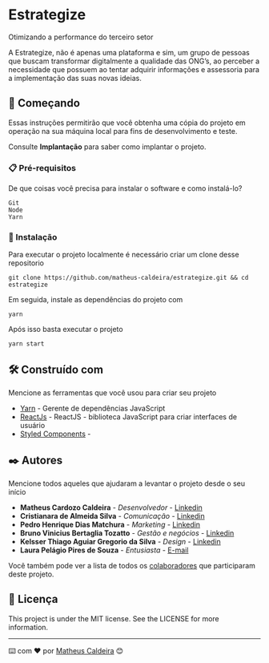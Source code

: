 # Estrategize

Otimizando a performance do terceiro setor  

A Estrategize, não é apenas uma plataforma e sim, um grupo de pessoas que buscam transformar digitalmente a qualidade das ONG’s, ao perceber a necessidade que possuem ao tentar adquirir informações e assessoria para a implementação das suas novas ideias.

## 🚀 Começando

Essas instruções permitirão que você obtenha uma cópia do projeto em operação na sua máquina local para fins de desenvolvimento e teste.

Consulte **Implantação** para saber como implantar o projeto.

### 📋 Pré-requisitos

De que coisas você precisa para instalar o software e como instalá-lo?

```
Git
Node
Yarn
```

### 🔧 Instalação

Para executar o projeto localmente é necessário criar um clone desse repositorio

```
git clone https://github.com/matheus-caldeira/estrategize.git && cd estrategize
```

Em seguida, instale as dependências do projeto com

```
yarn
```

Após isso basta executar o projeto

```
yarn start
```


## 🛠️ Construído com

Mencione as ferramentas que você usou para criar seu projeto

* [Yarn](https://yarnpkg.com/) - Gerente de dependências JavaScript
* [ReactJs](https://pt-br.reactjs.org/) - ReactJS - biblioteca JavaScript para criar interfaces de usuário
* [Styled Components](https://styled-components.com/) - 


## ✒️ Autores

Mencione todos aqueles que ajudaram a levantar o projeto desde o seu início

* **Matheus Cardozo Caldeira** - *Desenvolvedor* - [Linkedin](https://www.linkedin.com/in/caldeiramatheus/)
* **Cristianara de Almeida Silva** - *Comunicação* - [Linkedin](https://www.linkedin.com/in/cristianara-silva/)
* **Pedro Henrique Dias Matchura** - *Marketing* - [Linkedin](https://www.linkedin.com/in/pedro-machtura/)
* **Bruno Vinicius Bertaglia Tozatto** - *Gestão e negócios* - [Linkedin](https://www.linkedin.com/in/brunobertaglia/)
* **Kelsser Thiago Aguiar Gregorio da Silva** - *Design* - [Linkedin](https://www.linkedin.com/in/kelsserthiago/)
* **Laura Pelágio Pires de Souza** - *Entusiasta* - [E-mail](laurapelagio271@gmail.com)

Você também pode ver a lista de todos os [colaboradores](https://github.com/usuario/projeto/colaboradores) que participaram deste projeto.

## 📄 Licença

This project is under the MIT license. See the LICENSE for more information.

---
⌨️ com ❤️ por [Matheus Caldeira](https://github.com/matheus-caldeira) 😊
